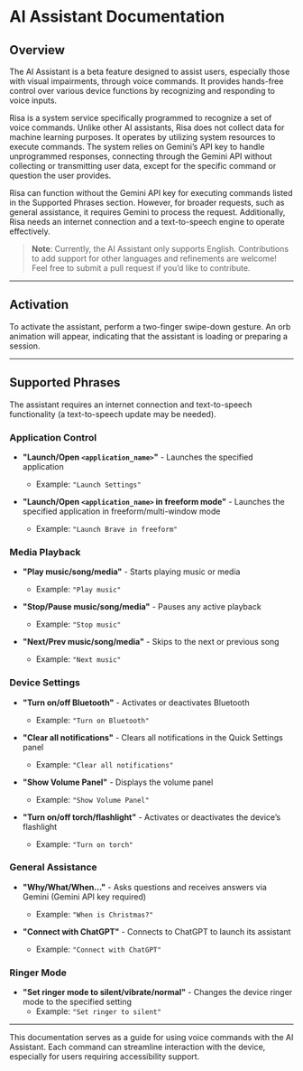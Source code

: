 # AI Assistant Documentation

## Overview

The AI Assistant is a beta feature designed to assist users, especially those with visual impairments, through voice commands. It provides hands-free control over various device functions by recognizing and responding to voice inputs.

Risa is a system service specifically programmed to recognize a set of voice commands. Unlike other AI assistants, Risa does not collect data for machine learning purposes. It operates by utilizing system resources to execute commands. The system relies on Gemini’s API key to handle unprogrammed responses, connecting through the Gemini API without collecting or transmitting user data, except for the specific command or question the user provides.

Risa can function without the Gemini API key for executing commands listed in the Supported Phrases section. However, for broader requests, such as general assistance, it requires Gemini to process the request. Additionally, Risa needs an internet connection and a text-to-speech engine to operate effectively.

> **Note**: Currently, the AI Assistant only supports English. Contributions to add support for other languages and refinements are welcome! Feel free to submit a pull request if you’d like to contribute.

---

## Activation

To activate the assistant, perform a two-finger swipe-down gesture. An orb animation will appear, indicating that the assistant is loading or preparing a session.

---

## Supported Phrases

The assistant requires an internet connection and text-to-speech functionality (a text-to-speech update may be needed).

### Application Control
- **"Launch/Open `<application_name>`"** - Launches the specified application  
  - Example: `"Launch Settings"`

- **"Launch/Open `<application_name>` in freeform mode"** - Launches the specified application in freeform/multi-window mode  
  - Example: `"Launch Brave in freeform"`

### Media Playback
- **"Play music/song/media"** - Starts playing music or media  
  - Example: `"Play music"`

- **"Stop/Pause music/song/media"** - Pauses any active playback  
  - Example: `"Stop music"`

- **"Next/Prev music/song/media"** - Skips to the next or previous song  
  - Example: `"Next music"`

### Device Settings
- **"Turn on/off Bluetooth"** - Activates or deactivates Bluetooth  
  - Example: `"Turn on Bluetooth"`

- **"Clear all notifications"** - Clears all notifications in the Quick Settings panel  
  - Example: `"Clear all notifications"`

- **"Show Volume Panel"** - Displays the volume panel  
  - Example: `"Show Volume Panel"`

- **"Turn on/off torch/flashlight"** - Activates or deactivates the device’s flashlight  
  - Example: `"Turn on torch"`

### General Assistance
- **"Why/What/When..."** - Asks questions and receives answers via Gemini (Gemini API key required)  
  - Example: `"When is Christmas?"`

- **"Connect with ChatGPT"** - Connects to ChatGPT to launch its assistant  
  - Example: `"Connect with ChatGPT"`

### Ringer Mode
- **"Set ringer mode to silent/vibrate/normal"** - Changes the device ringer mode to the specified setting  
  - Example: `"Set ringer to silent"`

---

This documentation serves as a guide for using voice commands with the AI Assistant. Each command can streamline interaction with the device, especially for users requiring accessibility support.
